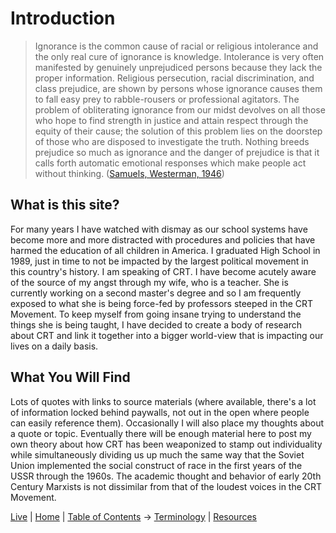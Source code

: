 # Introduction

> Ignorance is the common cause of racial or religious intolerance and the only real cure of ignorance is knowledge. Intolerance is very often manifested by genuinely unprejudiced persons because they lack the proper information. Religious persecution, racial discrimination, and class prejudice, are shown by persons whose ignorance causes them to fall easy prey to rabble-rousers or professional agitators. The problem of obliterating ignorance from our midst devolves on all those who hope to find strength in justice and attain respect through the equity of their cause; the solution of this problem lies on the doorstep of those who are disposed to investigate the truth. Nothing breeds prejudice so much as ignorance and the danger of prejudice is that it calls forth automatic emotional responses which make people act without thinking. ([Samuels, Westerman, 1946](References#Ref1))

## What is this site?  

For many years I have watched with dismay as our school systems have become more and more distracted with procedures and policies that have harmed the education of all children in America.  I graduated High School in 1989, just in time to not be impacted by the largest political movement in this country's history.  I am speaking of CRT.  I have become acutely aware of the source of my angst through my wife, who is a teacher.  She is currently working on a second master's degree and so I am frequently exposed to what she is being force-fed by professors steeped in the CRT Movement.  To keep myself from going insane trying to understand the things she is being taught, I have decided to create a body of research about CRT and link it together into a bigger world-view that is impacting our lives on a daily basis.

## What You Will Find

Lots of quotes with links to source materials (where available, there's a lot of information locked behind paywalls, not out in the open where people can easily reference them).  Occasionally I will also place my thoughts about a quote or topic.  Eventually there will be enough material here to post my own theory about how CRT has been weaponized to stamp out individuality while simultaneously dividing us up much the same way that the Soviet Union implemented the social construct of race in the first years of the USSR through the 1960s.  The academic thought and behavior of early 20th Century Marxists is not dissimilar from that of the loudest voices in the CRT Movement.

[Live](https://sharpninja.github.io/CRT-Research/) | [Home](.) | [Table of Contents](%20Table%20of%20Contents) -> [Terminology](CRT%20Terminology) | [Resources](Resources)